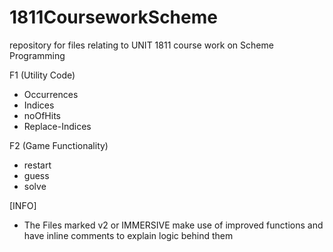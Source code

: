 # 1811CourseworkScheme
repository for files relating to UNIT 1811 course work on Scheme Programming 

F1 (Utility Code)
- Occurrences 
- Indices
- noOfHits
- Replace-Indices

F2 (Game Functionality)
- restart
- guess
- solve 

[INFO]
- The Files marked v2 or IMMERSIVE make use of improved functions and have inline comments to explain logic behind them 

